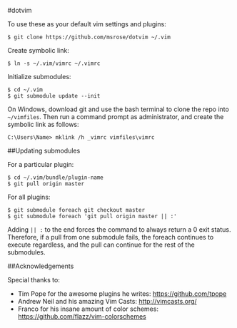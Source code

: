 #dotvim

To use these as your default vim settings and plugins:

```Shell
$ git clone https://github.com/msrose/dotvim ~/.vim
```

Create symbolic link:

```Shell
$ ln -s ~/.vim/vimrc ~/.vimrc
```

Initialize submodules:

```Shell
$ cd ~/.vim
$ git submodule update --init
```

On Windows, download git and use the bash terminal to clone the repo into `~/vimfiles`. Then run a command prompt as administrator, and create the symbolic link as follows:

```Shell
C:\Users\Name> mklink /h _vimrc vimfiles\vimrc
```

##Updating submodules

For a particular plugin:

```Shell
$ cd ~/.vim/bundle/plugin-name
$ git pull origin master
```

For all plugins:

```Shell
$ git submodule foreach git checkout master
$ git submodule foreach 'git pull origin master || :'
```
Adding `|| :` to the end forces the command to always return a 0 exit status. Therefore, if a pull from one submodule fails, the foreach continues to execute regardless, and the pull can continue for the rest of the submodules.

##Acknowledgements

Special thanks to:

* Tim Pope for the awesome plugins he writes: https://github.com/tpope
* Andrew Neil and his amazing Vim Casts: http://vimcasts.org/
* Franco for his insane amount of color schemes: https://github.com/flazz/vim-colorschemes

